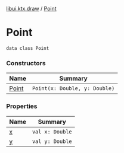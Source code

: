 [libui.ktx.draw](../README.md) / [Point](README.md)

# Point

`data class Point`

### Constructors

| Name | Summary |
|---|---|
| [Point](-point.md) | `Point(x: Double, y: Double)` |

### Properties

| Name | Summary |
|---|---|
| [x](x.md) | `val x: Double` |
| [y](y.md) | `val y: Double` |

